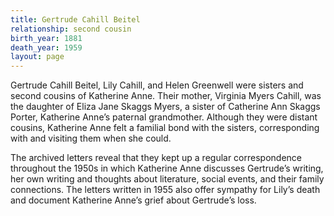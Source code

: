 ```yaml
---
title: Gertrude Cahill Beitel
relationship: second cousin
birth_year: 1881
death_year: 1959
layout: page
---
```


Gertrude Cahill Beitel, Lily Cahill, and Helen Greenwell were sisters and second cousins of  Katherine Anne. Their mother, Virginia Myers Cahill, was the daughter of Eliza Jane Skaggs Myers, a sister of Catherine Ann Skaggs Porter, Katherine Anne’s paternal grandmother.  Although they were distant cousins, Katherine Anne felt a familial bond with the sisters, corresponding with and visiting them when she could.

The archived letters reveal that they kept up a regular correspondence throughout the 1950s in which Katherine Anne discusses Gertrude’s writing, her own writing and thoughts about literature, social events, and their family connections.  The letters written in 1955 also offer sympathy for Lily’s death and document Katherine Anne’s grief about Gertrude’s loss.
